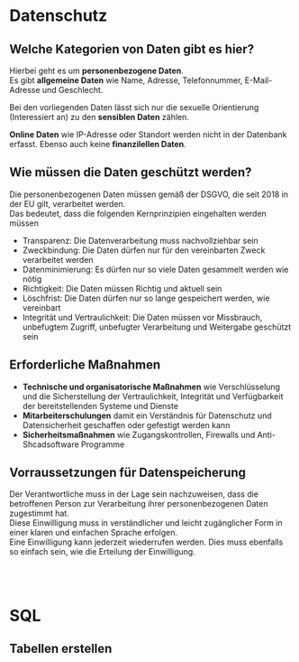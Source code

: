 # Datenschutz
## Welche Kategorien von Daten gibt es hier?
Hierbei geht es um **personenbezogene Daten**. <br>
Es gibt **allgemeine Daten** wie Name, Adresse, Telefonnummer, E-Mail-Adresse und Geschlecht.

Bei den vorliegenden Daten lässt sich nur die sexuelle Orientierung (Interessiert an) zu den **sensiblen Daten** zählen.

**Online Daten** wie IP-Adresse oder Standort werden nicht in der Datenbank erfasst. Ebenso auch keine **finanzilellen Daten**.

## Wie müssen die Daten geschützt werden?
Die personenbezogenen Daten müssen gemäß der DSGVO, die seit 2018 in der EU gilt, verarbeitet werden. <br>Das bedeutet, dass die folgenden Kernprinzipien eingehalten werden müssen
- Transparenz: Die Datenverarbeitung muss nachvollziehbar sein
- Zweckbindung: Die Daten dürfen nur für den vereinbarten Zweck verarbeitet werden
- Datenminimierung: Es dürfen nur so viele Daten gesammelt werden wie nötig
- Richtigkeit: Die Daten müssen Richtig und aktuell sein
- Löschfrist: Die Daten dürfen nur so lange gespeichert werden, wie vereinbart
- Integrität und Vertraulichkeit: Die Daten müssen vor Missbrauch, unbefugtem Zugriff, unbefugter Verarbeitung und Weitergabe geschützt sein

## Erforderliche Maßnahmen
- **Technische und organisatorische Maßnahmen** wie Verschlüsselung und die Sicherstellung der Vertraulichkeit, Integrität und Verfügbarkeit der bereitstellenden Systeme und Dienste
- **Mitarbeiterschulungen** damit ein Verständnis für Datenschutz und Datensicherheit geschaffen oder gefestigt werden kann
- **Sicherheitsmaßnahmen** wie Zugangskontrollen, Firewalls und Anti-Shcadsoftware Programme

## Vorraussetzungen für Datenspeicherung
Der Verantwortliche muss in der Lage sein nachzuweisen, dass die betroffenen Person zur Verarbeitung ihrer personenbezogenen Daten zugestimmt hat. <br>Diese Einwilligung muss in verständlicher und leicht zugänglicher Form in einer klaren und einfachen Sprache erfolgen. <br>
Eine Einwilligung kann jederzeit wiederrufen werden. Dies muss ebenfalls so einfach sein, wie die Erteilung der Einwilligung.

<br><br>

# SQL
## Tabellen erstellen